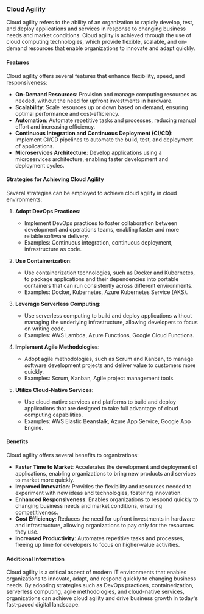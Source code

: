 
### Cloud Agility

Cloud agility refers to the ability of an organization to rapidly develop, test, and deploy applications and services in response to changing business needs and market conditions. Cloud agility is achieved through the use of cloud computing technologies, which provide flexible, scalable, and on-demand resources that enable organizations to innovate and adapt quickly.

#### Features

Cloud agility offers several features that enhance flexibility, speed, and responsiveness:

- **On-Demand Resources**: Provision and manage computing resources as needed, without the need for upfront investments in hardware.
- **Scalability**: Scale resources up or down based on demand, ensuring optimal performance and cost-efficiency.
- **Automation**: Automate repetitive tasks and processes, reducing manual effort and increasing efficiency.
- **Continuous Integration and Continuous Deployment (CI/CD)**: Implement CI/CD pipelines to automate the build, test, and deployment of applications.
- **Microservices Architecture**: Develop applications using a microservices architecture, enabling faster development and deployment cycles.

#### Strategies for Achieving Cloud Agility

Several strategies can be employed to achieve cloud agility in cloud environments:

1. **Adopt DevOps Practices**:
   - Implement DevOps practices to foster collaboration between development and operations teams, enabling faster and more reliable software delivery.
   - Examples: Continuous integration, continuous deployment, infrastructure as code.

2. **Use Containerization**:
   - Use containerization technologies, such as Docker and Kubernetes, to package applications and their dependencies into portable containers that can run consistently across different environments.
   - Examples: Docker, Kubernetes, Azure Kubernetes Service (AKS).

3. **Leverage Serverless Computing**:
   - Use serverless computing to build and deploy applications without managing the underlying infrastructure, allowing developers to focus on writing code.
   - Examples: AWS Lambda, Azure Functions, Google Cloud Functions.

4. **Implement Agile Methodologies**:
   - Adopt agile methodologies, such as Scrum and Kanban, to manage software development projects and deliver value to customers more quickly.
   - Examples: Scrum, Kanban, Agile project management tools.

5. **Utilize Cloud-Native Services**:
   - Use cloud-native services and platforms to build and deploy applications that are designed to take full advantage of cloud computing capabilities.
   - Examples: AWS Elastic Beanstalk, Azure App Service, Google App Engine.

#### Benefits

Cloud agility offers several benefits to organizations:

- **Faster Time to Market**: Accelerates the development and deployment of applications, enabling organizations to bring new products and services to market more quickly.
- **Improved Innovation**: Provides the flexibility and resources needed to experiment with new ideas and technologies, fostering innovation.
- **Enhanced Responsiveness**: Enables organizations to respond quickly to changing business needs and market conditions, ensuring competitiveness.
- **Cost Efficiency**: Reduces the need for upfront investments in hardware and infrastructure, allowing organizations to pay only for the resources they use.
- **Increased Productivity**: Automates repetitive tasks and processes, freeing up time for developers to focus on higher-value activities.

#### Additional Information

Cloud agility is a critical aspect of modern IT environments that enables organizations to innovate, adapt, and respond quickly to changing business needs. By adopting strategies such as DevOps practices, containerization, serverless computing, agile methodologies, and cloud-native services, organizations can achieve cloud agility and drive business growth in today's fast-paced digital landscape.
